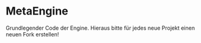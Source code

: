 # MetaEngine
Grundlegender Code der Engine. Hieraus bitte für jedes neue Projekt einen neuen Fork erstellen!
